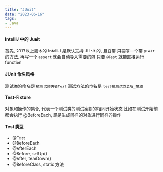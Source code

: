 ```yaml
---
title: "JUnit"
date: "2023-06-16"
tags:
- Java
---
```


#### IntelliJ 中的 Junit
首先, 2017以上版本的 IntelliJ 是默认支持 JUnit 的, 且自带
只要写一个带 `@Test` 的方法, 再写一个 `assert` 就会自动导入需要的包
只要 `@Test` 就能直接运行 function

#### JUnit 命名风格
测试类的命名是 `被测试的类名Test`
测试方法的命名是 `test被测试方法名_描述` 

#### Test-Fixture
对象和操作的集合, 代表一个测试类的测试案例的相同开始状态
比如在测试开始前都会执行 @BeforeEach, 即是生成同样的对象进行同样的操作

#### Test 类型
- @Test
- @BeforeEach
- @AfterEach
- @Before, setUp()
- @After, tearDown()
- @BeforeClass, static 方法
